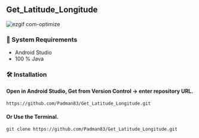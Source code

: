 ## Get_Latitude_Longitude

![ezgif com-optimize](https://user-images.githubusercontent.com/45048950/95470973-fb02e900-09b3-11eb-9a9d-7712e2349af0.gif)

### 🧰 System Requirements

* Android Studio
* 100 % Java

### 🛠️ Installation 

#### Open in Android Studio, Get from Version Control -> enter repository URL.

```
https://github.com/Padman83/Get_Latitude_Longitude.git
```

#### Or Use the Terminal.

```
git clone https://github.com/Padman83/Get_Latitude_Longitude.git
